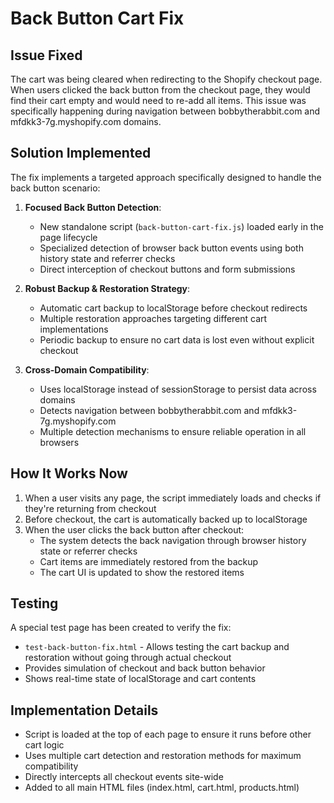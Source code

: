 # Back Button Cart Fix

## Issue Fixed
The cart was being cleared when redirecting to the Shopify checkout page. When users clicked the back button from the checkout page, they would find their cart empty and would need to re-add all items. This issue was specifically happening during navigation between bobbytherabbit.com and mfdkk3-7g.myshopify.com domains.

## Solution Implemented

The fix implements a targeted approach specifically designed to handle the back button scenario:

1. **Focused Back Button Detection**:
   - New standalone script (`back-button-cart-fix.js`) loaded early in the page lifecycle
   - Specialized detection of browser back button events using both history state and referrer checks
   - Direct interception of checkout buttons and form submissions

2. **Robust Backup & Restoration Strategy**:
   - Automatic cart backup to localStorage before checkout redirects
   - Multiple restoration approaches targeting different cart implementations
   - Periodic backup to ensure no cart data is lost even without explicit checkout

3. **Cross-Domain Compatibility**:
   - Uses localStorage instead of sessionStorage to persist data across domains
   - Detects navigation between bobbytherabbit.com and mfdkk3-7g.myshopify.com
   - Multiple detection mechanisms to ensure reliable operation in all browsers

## How It Works Now

1. When a user visits any page, the script immediately loads and checks if they're returning from checkout
2. Before checkout, the cart is automatically backed up to localStorage
3. When the user clicks the back button after checkout:
   - The system detects the back navigation through browser history state or referrer checks
   - Cart items are immediately restored from the backup
   - The cart UI is updated to show the restored items

## Testing

A special test page has been created to verify the fix:
- `test-back-button-fix.html` - Allows testing the cart backup and restoration without going through actual checkout
- Provides simulation of checkout and back button behavior
- Shows real-time state of localStorage and cart contents

## Implementation Details

- Script is loaded at the top of each page to ensure it runs before other cart logic
- Uses multiple cart detection and restoration methods for maximum compatibility
- Directly intercepts all checkout events site-wide
- Added to all main HTML files (index.html, cart.html, products.html)